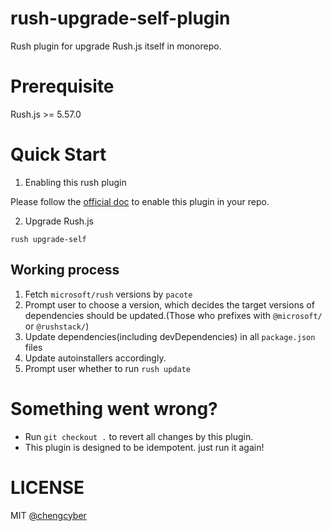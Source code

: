 # rush-upgrade-self-plugin

Rush plugin for upgrade Rush.js itself in monorepo.

# Prerequisite

Rush.js >= 5.57.0

# Quick Start

1. Enabling this rush plugin

Please follow the [official doc](https://rushjs.io/pages/maintainer/using_rush_plugins/) to enable this plugin in your repo.

2. Upgrade Rush.js

```
rush upgrade-self
```

## Working process

1. Fetch `microsoft/rush` versions by `pacote`
2. Prompt user to choose a version, which decides the target versions of dependencies should be updated.(Those who prefixes with `@microsoft/` or `@rushstack/`)
3. Update dependencies(including devDependencies) in all `package.json` files
4. Update autoinstallers accordingly.
5. Prompt user whether to run `rush update`

# Something went wrong?

- Run `git checkout .` to revert all changes by this plugin.
- This plugin is designed to be idempotent. just run it again!

# LICENSE

MIT [@chengcyber](https://github.com/chengcyber)
